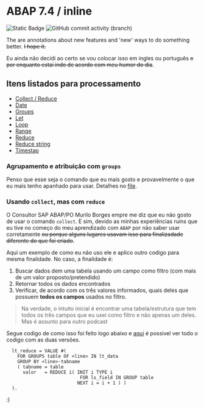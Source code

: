 # ABAP 7.4 / inline #
![Static Badge](https://img.shields.io/badge/development-abap-blue)
![GitHub commit activity (branch)](https://img.shields.io/github/commit-activity/t/edmilson-nascimento/abap-7.4)


The are annotations about new features and 'new' ways to do something better. ~~I hope it.~~

Eu ainda não decidi ao certo se vou colocar isso em ingles ou português ~~e por enquanto estai indo de acordo com meu humor do dia~~.


## Itens listados para processamento ##

- [Collect / Reduce](#usando-collect-mas-com-reduce)
- [Date](#agrupamento-e-atribuição-com-groups)
- [Groups](#agrupamento-e-atribuição-com-groups)
- [Let](#agrupamento-e-atribuição-com-groups)
- [Loop](#agrupamento-e-atribuição-com-groups)
- [Range](#agrupamento-e-atribuição-com-groups)
- [Reduce](#agrupamento-e-atribuição-com-groups)
- [Reduce string](#agrupamento-e-atribuição-com-groups)
- [Timestap](#agrupamento-e-atribuição-com-groups)


### Agrupamento e atribuição com `groups`
Penso que esse seja o comando que eu mais gosto e provavelmente o que eu mais tenho apanhado para usar. Detalhes no [file](/files/groups.abap).


### Usando `collect`, mas com `reduce` 
O Consultor SAP ABAP/PO Murilo Borges empre me diz que eu não gosto de usar o comando `collect`. E sim, devido as minhas experiências ruins que eu tive no começo do meu aprendizado com `ABAP` por não saber usar corretamente ~~ou porque alguns lugares usavam isso para finalizadade diferente do que foi criado~~.

Aqui um exemplo de como eu não uso ele e aplico outro codigo para mesma finalidade. No caso, a finalidade é:
1. Buscar dados dem uma tabela usando um campo como filtro (com mais de um valor proposto/pretendido)
2. Retornar todos os dados encontrados
3. Verificar, de acordo com os três valores informados, quais deles que possuem **todos os campos** usados no filtro.

> Na verdade, o intuito inicial é encontrar uma tabela/estrutura que tem todos os três campos que eu usei como filtro e não apenas um deles. Mas é assunto para outro podcast

Segue codigo de como isso foi feito logo abaixo e [aqui](/files/collect.abap) é possivel ver todo o codigo com as duas versões.

```abap
  lt_reduce = VALUE #(
    FOR GROUPS table OF <line> IN lt_data
    GROUP BY <line>-tabname
    ( tabname = table
      valor   = REDUCE i( INIT i TYPE i
                           FOR ls_field IN GROUP table
                          NEXT i = i + 1 ) )
  ).
```


:)
